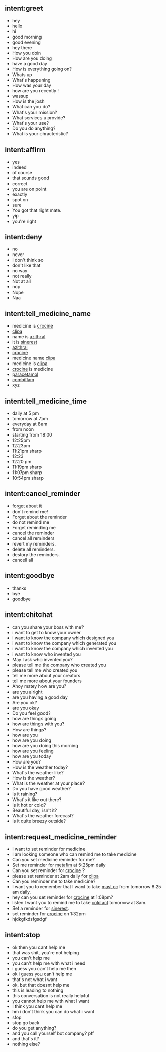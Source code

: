 ## intent:greet
- hey
- hello
- hi
- good morning
- good evening
- hey there
- How you doin
- How are you doing
- have a good day
- How is everything going on?
- Whats up
- What's happening
- How was your day
- how are you recently !
- wassup
- How is the josh
- What can you do?
- What's your mission?
- What services u provide?
- What's your use?
- Do you do anything?
- What is your chracteristic?

## intent:affirm
- yes
- indeed
- of course
- that sounds good
- correct
- you are on point
- exactly
- spot on
- sure
- You got that right mate.
- yip
- you're right

## intent:deny
- no
- never
- I don't think so
- don't like that
- no way
- not really
- Not at all
- nop
- Nope
- Naa

## intent:tell_medicine_name
- medicine is [crocine](medicine_name)
- [clipa](medicine_name)
- name is [azithral](medicine_name)
- it is [sinerest](medicine_name)
- [azithral](medicine_name)
- [crocine](medicine_name)
- medicine name [clipa](medicine_name)
- medicine is [clipa](medicine_name)
- [crocine](medicine_name) is medicine
- [paracetamol](medicine_name)
- [combiflam](medicine_name)
- xyz

## intent:tell_medicine_time
- daily at 5 pm
- tomorrow at 7pm
- everyday at 8am
- from noon
- starting from 18:00
- 12:25pm
- 12:23pm
- 11:21pm sharp
- 12:23
- 12:20 pm
- 11:19pm sharp
- 11:07pm sharp
- 10:54pm sharp

## intent:cancel_reminder
- forget about it
- don't remind me!
- Forget about the reminder
- do not remind me
- Forget reminding me
- cancel the reminder
- cancel all reminders
- revert my reminders.
- delete all reminders.
- destory the reminders.
- cancell all

## intent:goodbye
- thanks
- bye
- goodbye

## intent:chitchat
- can you share your boss with me?
- i want to get to know your owner
- i want to know the company which designed you
- i want to know the company which generated you
- i want to know the company which invented you
- i want to know who invented you
- May I ask who invented you?
- please tell me the company who created you
- please tell me who created you
- tell me more about your creators
- tell me more about your founders
- Ahoy matey how are you?
- are you alright
- are you having a good day
- Are you ok?
- are you okay
- Do you feel good?
- how are things going
- how are things with you?
- How are things?
- how are you
- how are you doing
- how are you doing this morning
- how are you feeling
- how are you today
- How are you?
- How is the weather today?
- What's the weather like?
- How is the weather?
- What is the weather at your place?
- Do you have good weather?
- Is it raining?
- What's it like out there?
- Is it hot or cold?
- Beautiful day, isn't it?
- What's the weather forecast?
- Is it quite breezy outside?

## intent:request_medicine_reminder
- I want to set reminder for medicine
- I am looking someone who can remind me to take medicine
- Can you set medicine reminder for me?
- Set me reminder for [metafim](medicine_name) at 5:25pm daily
- Can you set reminder for [crocine](medicine_name) ?
- please set reminder at 2am daily for [clipa](medicine_name)
- Can you reminder me to take medicine?
- I want you to remember that I want to take [mast cc](medicine_name) from tomorrow 8:25 am daily.
- hey can you set reminder for [crocine](medicine_name) at 1:08pm?
- listen I want you to remind me to take [cold act](medicine_name) tomorrow at 8am.
- Set a reminder for [sinerest](medicine_name).
- set reminder for [crocine](medicine_name) on 1:32pm
- hjdkgfkdsfgsdgf

## intent:stop
- ok then you cant help me
- that was shit, you're not helping
- you can't help me
- you can't help me with what i need
- i guess you can't help me then
- ok i guess you can't help me
- that's not what i want
- ok, but that doesnt help me
- this is leading to nothing
- this conversation is not really helpful
- you cannot help me with what I want
- I think you cant help me
- hm i don't think you can do what i want
- stop
- stop go back
- do you get anything?
- and you call yourself bot company? pff
- and that's it?
- nothing else?
